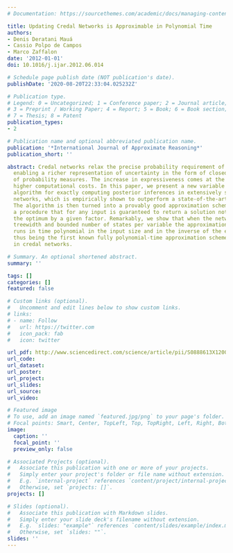 ```yaml
---
# Documentation: https://sourcethemes.com/academic/docs/managing-content/

title: Updating Credal Networks is Approximable in Polynomial Time
authors:
- Denis Deratani Mauá
- Cassio Polpo de Campos
- Marco Zaffalon
date: '2012-01-01'
doi: 10.1016/j.ijar.2012.06.014

# Schedule page publish date (NOT publication's date).
publishDate: '2020-08-20T22:33:04.025232Z'

# Publication type.
# Legend: 0 = Uncategorized; 1 = Conference paper; 2 = Journal article;
# 3 = Preprint / Working Paper; 4 = Report; 5 = Book; 6 = Book section;
# 7 = Thesis; 8 = Patent
publication_types:
- 2

# Publication name and optional abbreviated publication name.
publication: '*International Journal of Approximate Reasoning*'
publication_short: ''

abstract: Credal networks relax the precise probability requirement of Bayesian networks,
  enabling a richer representation of uncertainty in the form of closed convex sets
  of probability measures. The increase in expressiveness comes at the expense of
  higher computational costs. In this paper, we present a new variable elimination
  algorithm for exactly computing posterior inferences in extensively specified credal
  networks, which is empirically shown to outperform a state-of-the-art algorithm.
  The algorithm is then turned into a provably good approximation scheme, that is,
  a procedure that for any input is guaranteed to return a solution not worse than
  the optimum by a given factor. Remarkably, we show that when the networks have bounded
  treewidth and bounded number of states per variable the approximation algorithm
  runs in time polynomial in the input size and in the inverse of the error factor,
  thus being the first known fully polynomial-time approximation scheme for inference
  in credal networks.

# Summary. An optional shortened abstract.
summary: ''

tags: []
categories: []
featured: false

# Custom links (optional).
#   Uncomment and edit lines below to show custom links.
# links:
# - name: Follow
#   url: https://twitter.com
#   icon_pack: fab
#   icon: twitter

url_pdf: http://www.sciencedirect.com/science/article/pii/S0888613X12000904?v=s5
url_code:
url_dataset:
url_poster:
url_project:
url_slides:
url_source:
url_video:

# Featured image
# To use, add an image named `featured.jpg/png` to your page's folder. 
# Focal points: Smart, Center, TopLeft, Top, TopRight, Left, Right, BottomLeft, Bottom, BottomRight.
image:
  caption: ''
  focal_point: ''
  preview_only: false

# Associated Projects (optional).
#   Associate this publication with one or more of your projects.
#   Simply enter your project's folder or file name without extension.
#   E.g. `internal-project` references `content/project/internal-project/index.md`.
#   Otherwise, set `projects: []`.
projects: []

# Slides (optional).
#   Associate this publication with Markdown slides.
#   Simply enter your slide deck's filename without extension.
#   E.g. `slides: "example"` references `content/slides/example/index.md`.
#   Otherwise, set `slides: ""`.
slides: ''
---
```

